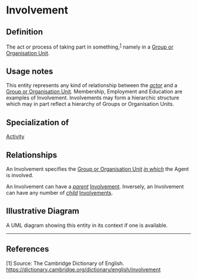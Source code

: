 # Involvement

## Definition
The act or process of taking part in something,<sup>[1](#fn1)</sup> namely in a [Group or Organisation Unit](../entities/Group_or_Organisation_Unit.md).

## Usage notes
This entity represents any kind of relationship between the *[actor](../entities/Agent.md#user-content-rel__activity)* and a [Group or Organisation Unit](../entities/Group_or_Organisation_Unit.md).
Membership, Employment and Education are examples of Involvement.
Involvements may form a hierarchic structure which may in part reflect a hierarchy of Groups or Organisation Units.

## Specialization of
[Activity](../entities/Activity.md)

## Relationships
<a name="rel__in">An Involvement specifies the [Group or Organisation Unit](../entities/Group_or_Organisation_Unit.md) *[in which](../entities/Group_or_Organisation_Unit.md#user-content-rel__has-involvement)* the Agent is involved.</a>

<a name="rel__have-parent">An Involvement can have a *[parent](../entities/Involvement.md#user-content-rel__have-child)* [Involvement](../entities/Involvement.md).</a>
Inversely, <a name="rel__have-child">an Involvement can have any number of *[child](../entities/Involvement.md#user-content-rel__have-parent)* [Involvements](../entities/Involvement.md).</a>

## Illustrative Diagram
A UML diagram showing this entity in its context if one is available.

---
## References
<a name="fn1">\[1\]</a> Source: The Cambridge Dictionary of English. https://dictionary.cambridge.org/dictionary/english/involvement
